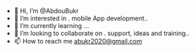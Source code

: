 - 👋 Hi, I’m @AbdouBukr
- 👀 I’m interested in . mobile App development..
- 🌱 I’m currently learning ...
- 💞️ I’m looking to collaborate on . support, ideas and training..
- 📫 How to reach me abukr2020@gmail.com

<!---
AbdouBukr/AbdouBukr is a ✨ special ✨ repository because its `README.md` (this file) appears on your GitHub profile.
You can click the Preview link to take a look at your changes.
--->
